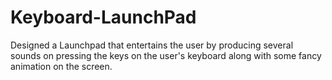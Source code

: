 # Keyboard-LaunchPad
Designed a Launchpad that entertains the user by producing several sounds on pressing the keys on the user's keyboard along with some fancy animation on the screen.
